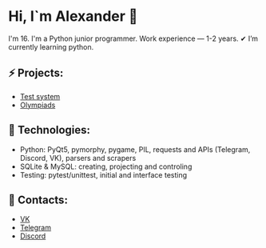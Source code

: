 # Hi, I`m Alexander 👋
I'm 16. I'm a Python junior programmer. Work experience — 1-2 years.
✔ I’m currently learning python.
## ⚡ Projects:
- [Test system](https://github.com/aantr/test-system)
- [Olympiads](https://github.com/aantr/olympiads)
## 🧥 Technologies:
- Python: PyQt5, pymorphy, pygame, PIL, requests and APIs (Telegram, Discord, VK), parsers and scrapers
- SQLite & MySQL: creating, projecting and controling
- Testing: pytest/unittest, initial and interface testing
## 💌 Contacts:
- [VK](https://vk.com/antropov.alexander)
- [Telegram](https://t.me/Av0kad0)
- [Discord](https://discordapp.com/users/700407237767594145)
